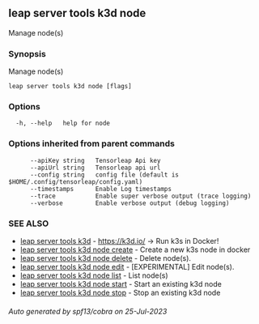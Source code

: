 ## leap server tools k3d node

Manage node(s)

### Synopsis

Manage node(s)

```
leap server tools k3d node [flags]
```

### Options

```
  -h, --help   help for node
```

### Options inherited from parent commands

```
      --apiKey string   Tensorleap Api key
      --apiUrl string   Tensorleap api url
      --config string   config file (default is $HOME/.config/tensorleap/config.yaml)
      --timestamps      Enable Log timestamps
      --trace           Enable super verbose output (trace logging)
      --verbose         Enable verbose output (debug logging)
```

### SEE ALSO

* [leap server tools k3d](leap_server_tools_k3d.md)	 - https://k3d.io/ -> Run k3s in Docker!
* [leap server tools k3d node create](leap_server_tools_k3d_node_create.md)	 - Create a new k3s node in docker
* [leap server tools k3d node delete](leap_server_tools_k3d_node_delete.md)	 - Delete node(s).
* [leap server tools k3d node edit](leap_server_tools_k3d_node_edit.md)	 - [EXPERIMENTAL] Edit node(s).
* [leap server tools k3d node list](leap_server_tools_k3d_node_list.md)	 - List node(s)
* [leap server tools k3d node start](leap_server_tools_k3d_node_start.md)	 - Start an existing k3d node
* [leap server tools k3d node stop](leap_server_tools_k3d_node_stop.md)	 - Stop an existing k3d node

###### Auto generated by spf13/cobra on 25-Jul-2023
